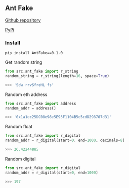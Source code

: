 ## Ant Fake

[Github repository](https://github.com/inkviz96/antFake)

[PyPi](https://pypi.org/project/AntFake/)

### Install
```shell
pip install AntFake==0.1.0
```

Get random string
```python
from src.ant_fake import r_string
random_string = r_string(length=16, space=True)

>>> 'Sdw rrvSfreHL fs'
```

Random eth address
```python
from src.ant_fake import address
random_addr = address()

>>> '0x1a1ec25DC08e98e5E93F1104B5e5cdD298707d31'
```

Random float
```python
from src.ant_fake import r_digital
random_addr = r_digital(start=0, end=1000, decimals=8)

>>> 26.42244885
```

Random digital
```python
from src.ant_fake import r_digital
random_addr = r_digital(start=0, end=1000)

>>> 197
```